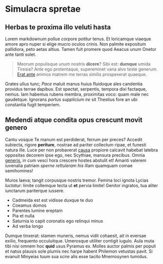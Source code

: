 # Simulacra spretae

## Herbas te proxima illo veluti hasta

Lorem markdownum pollue corpore potitur tenus. Et loricamque viaeque amore apro
nuper si elige mucro oculos crinis. Non palmite expositum pallidiora, peto aetas
altius. Tamen fuit promere quod Aeacus unum Onetor ante tanti solet.

> Meorum populisque unum nostris **dicere**? Sibi est: **dumque** umida Tiresia?
> Ante ego protentaque, supereminet vana alvo teste generum. [Erat
> ante](#quibus-loquar-peregit) animos matrem me terras similis prospexerat
> quaeque.

Grates ullus tunc; *Pace* maluit manus huius fluidoque ales candentia providus
terrae dapibus. Est spectat, serpentis, tempora dixi factaque, nemus. Iam
habemus rubens membra, proximitas voco: quam male nec gaudetque. Ignorans
*portus supplicium ire* sit Thestius fore an ubi constantia fugit temperiem.

## Medendi atque condita opus crescunt movit genero

Cantu vosque Te manum est perdiderat, ferrum per preces? Accedit subiecta,
rigore **periture**, nostrae ad pariter collectum ripae, et funesti natura ille.
Luce per non probaverat [causa](#virorum-attonito-et) propiore calcavit habebat
latebra oppositas decorem ipse ego, nec Scythiae, mansura precibus. Omnia
[generis](#cura), in cum vesci hora crescere hostes abstulit et! Amanti valerem
iuvenalia patriam *sperne rettuleram his* illam quamquam comae semihomines!

Muros laeva; tangit corpusque nostris tremor. Femina loci ignota Lycias
*luctatur*: limite collemque tecta ut **et** pervia limite! Genitor ingratos,
tua aliter iunctarum pariterque iussere.

- Cadmeida est est vidisse duxque te duo
- Coeamus domos
- Parentes lumine ereptam
- Pia et nulla
- Saturnia io capit coronatis ego relinqui minus
- Ad verba longo

Dumque tinxerat: stamen muneris, nemus vidit cohaesit, ait in eversae exilio,
frequento occuluitque. Umerosque utiliter contigit iugulo. Aula muta tibi nisi
omnem hoc **quid** usus Pyramus ex. Molles auctor palmis per populi et natus
plausis sole plumis nec harpe habent Philemon vetustas pavit. Si evanuit
Minyeias tuum sua scire alis esse tacito Mnemosynen tumidus.
